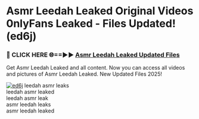 # Asmr Leedah Leaked Original Videos 0nlyFans Leaked - Files Updated! (ed6j)

<h3>🔴 CLICK HERE 🌐==►► <a href="https://tinyurl.com/x26r9saj" rel="nofollow">Asmr Leedah Leaked Updated Files</a></h3>

Get Asmr Leedah Leaked and all content. Now you can access all videos and pictures of Asmr Leedah Leaked. New Updated Files 2025!

[![ed6j](https://i.imgur.com/LkgZPqh.gif)](https://tinyurl.com/x26r9saj)
leedah asmr leaks<br>
leedah asmr leaked<br>
leedah asmr leak<br>
asmr leedah leaks<br>
asmr leedah leaked